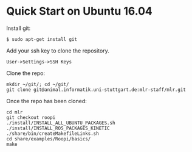 # Quick Start on Ubuntu 16.04
Install git:

    $ sudo apt-get install git

Add your ssh key to clone the repository.

    User->Settings->SSH Keys

Clone the repo:
    
    mkdir ~/git/; cd ~/git/
    git clone git@animal.informatik.uni-stuttgart.de:mlr-staff/mlr.git
    
Once the repo has been cloned:

    cd mlr
    git checkout roopi
    ./install/INSTALL_ALL_UBUNTU_PACKAGES.sh
    ./install/INSTALL_ROS_PACKAGES_KINETIC
    ./share/bin/createMakefileLinks.sh
    cd share/examples/Roopi/basics/
    make
